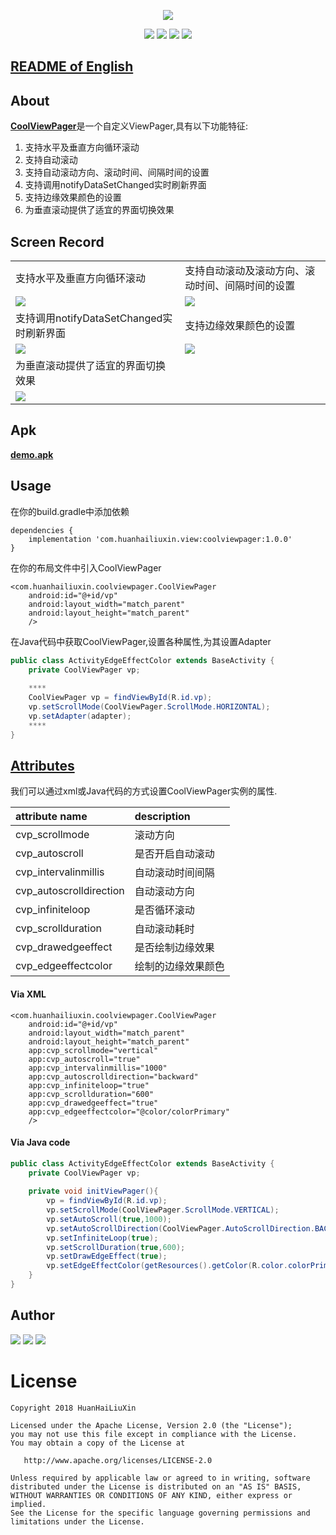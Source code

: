 <p align="center">
    <img src="https://github.com/HuanHaiLiuXin/CoolViewPager/blob/master/ScreenRecorder/Logo_CoolViewPager.png"/>
</p>
<p align="center">
<a target="_blank" href="https://github.com/HuanHaiLiuXin"><img src="https://img.shields.io/badge/%E4%BD%9C%E8%80%85-%E5%B9%BB%E6%B5%B7%E6%B5%81%E5%BF%83-2E8CE6.svg"></a>
<a target="_blank" href="https://www.apache.org/licenses/LICENSE-2.0"><img src="https://img.shields.io/badge/License-Apache%202-3D7DB4.svg"></a>
<a target="_blank" href="https://www.android.com"><img src="https://img.shields.io/badge/platform-Android-4DC71F.svg"></a>
<a target="_blank" href="https://android-arsenal.com/api?level=15"><img src="https://img.shields.io/badge/API-15%2B-brightgreen.svg?style=flat"></a>
</p>

## [README of English](https://github.com/HuanHaiLiuXin/CoolViewPager/blob/master/README-EN.md)<br/>

## About
[**CoolViewPager**](https://github.com/HuanHaiLiuXin/CoolViewPager)是一个自定义ViewPager,具有以下功能特征:
1. 支持水平及垂直方向循环滚动
2. 支持自动滚动
3. 支持自动滚动方向、滚动时间、间隔时间的设置
4. 支持调用notifyDataSetChanged实时刷新界面
5. 支持边缘效果颜色的设置
6. 为垂直滚动提供了适宜的界面切换效果

## Screen Record
<table align="center">
    <tr>
        <td>支持水平及垂直方向循环滚动</td>
        <td>支持自动滚动及滚动方向、滚动时间、间隔时间的设置</td>
    </tr>
    <tr>
        <td><img src="https://github.com/HuanHaiLiuXin/CoolViewPager/blob/master/ScreenRecorder/%E6%B0%B4%E5%B9%B3%E5%8F%8A%E5%9E%82%E7%9B%B4%E6%BB%91%E5%8A%A8-%E5%B0%8F.gif"/></td>
        <td><img src="https://github.com/HuanHaiLiuXin/CoolViewPager/blob/master/ScreenRecorder/%E8%87%AA%E5%8A%A8%E6%BB%9A%E5%8A%A8%E5%8F%AF%E8%AE%BE%E7%BD%AE%E6%96%B9%E5%90%91%E5%8F%8A%E9%97%B4%E9%9A%94%E6%97%B6%E9%97%B4-%E5%B0%8F.gif"/></td>
    </tr>
    <tr>
        <td>支持调用notifyDataSetChanged实时刷新界面</td>
        <td>支持边缘效果颜色的设置</td>
    </tr>
    <tr>
        <td><img src="https://github.com/HuanHaiLiuXin/CoolViewPager/blob/master/ScreenRecorder/notifyDatasetChanged%E7%94%9F%E6%95%88-%E5%B0%8F.gif"/></td>
        <td><img src="https://github.com/HuanHaiLiuXin/CoolViewPager/blob/master/ScreenRecorder/%E8%87%AA%E5%AE%9A%E4%B9%89%E8%BE%B9%E7%BC%98%E6%95%88%E6%9E%9C%E9%A2%9C%E8%89%B2-%E5%B0%8F.gif"/></td>
    </tr>
    <tr>
        <td>为垂直滚动提供了适宜的界面切换效果</td>
        <td></td>
    </tr>
    <tr>
        <td><img src="https://github.com/HuanHaiLiuXin/CoolViewPager/blob/master/ScreenRecorder/%E6%B0%B4%E5%B9%B3%E5%8F%8A%E5%9E%82%E7%9B%B4%E6%96%B9%E5%90%91%E9%A1%B5%E9%9D%A2%E5%88%87%E6%8D%A2%E6%95%88%E6%9E%9C-%E5%B0%8F.gif"/></td>
        <td></td>
    </tr>
</table>

## Apk
[**demo.apk**](https://github.com/HuanHaiLiuXin/CoolViewPager/blob/master/demo.apk)

## Usage
在你的build.gradle中添加依赖
```
dependencies {
    implementation 'com.huanhailiuxin.view:coolviewpager:1.0.0'
}
```
在你的布局文件中引入CoolViewPager
```
<com.huanhailiuxin.coolviewpager.CoolViewPager
    android:id="@+id/vp"
    android:layout_width="match_parent"
    android:layout_height="match_parent"
    />
```
在Java代码中获取CoolViewPager,设置各种属性,为其设置Adapter
```java
public class ActivityEdgeEffectColor extends BaseActivity {
    private CoolViewPager vp;
    
    ****
    CoolViewPager vp = findViewById(R.id.vp);
    vp.setScrollMode(CoolViewPager.ScrollMode.HORIZONTAL);
    vp.setAdapter(adapter);
    ****
}
```

## [Attributes](https://github.com/HuanHaiLiuXin/CoolViewPager/blob/master/coolviewpager/src/main/res/values/attrs_coolviewpager.xml)
我们可以通过xml或Java代码的方式设置CoolViewPager实例的属性.

| attribute name | description |
|:---|:---|
| cvp_scrollmode | 滚动方向 |
| cvp_autoscroll | 是否开启自动滚动 |
| cvp_intervalinmillis | 自动滚动时间间隔 |
| cvp_autoscrolldirection | 自动滚动方向 |
| cvp_infiniteloop | 是否循环滚动 |
| cvp_scrollduration | 自动滚动耗时 |
| cvp_drawedgeeffect | 是否绘制边缘效果 |
| cvp_edgeeffectcolor | 绘制的边缘效果颜色 |

#### Via XML
```
<com.huanhailiuxin.coolviewpager.CoolViewPager
    android:id="@+id/vp"
    android:layout_width="match_parent"
    android:layout_height="match_parent"
    app:cvp_scrollmode="vertical"
    app:cvp_autoscroll="true"
    app:cvp_intervalinmillis="1000"
    app:cvp_autoscrolldirection="backward"
    app:cvp_infiniteloop="true"
    app:cvp_scrollduration="600"
    app:cvp_drawedgeeffect="true"
    app:cvp_edgeeffectcolor="@color/colorPrimary"
    />
```
#### Via Java code
```java
public class ActivityEdgeEffectColor extends BaseActivity {
    private CoolViewPager vp;
    
    private void initViewPager(){
        vp = findViewById(R.id.vp);
        vp.setScrollMode(CoolViewPager.ScrollMode.VERTICAL);
        vp.setAutoScroll(true,1000);
        vp.setAutoScrollDirection(CoolViewPager.AutoScrollDirection.BACKWARD);
        vp.setInfiniteLoop(true);
        vp.setScrollDuration(true,600);
        vp.setDrawEdgeEffect(true);
        vp.setEdgeEffectColor(getResources().getColor(R.color.colorPrimary));
    }
}

```

## Author
<a target="_blank" href="https://github.com/HuanHaiLiuXin"><img src="https://img.shields.io/badge/%E4%BD%9C%E8%80%85-%E5%B9%BB%E6%B5%B7%E6%B5%81%E5%BF%83-2E8CE6.svg"></a>
<a target="_blank" href="https://juejin.im/user/58206bf20ce46300589709d0"><img src="https://img.shields.io/badge/%E6%8E%98%E9%87%91-%E5%B9%BB%E6%B5%B7%E6%B5%81%E5%BF%83-006CFF.svg"></a>
<a target="_blank" href="https://www.jianshu.com/u/5702e6847f31"><img src="https://img.shields.io/badge/%E7%AE%80%E4%B9%A6-%E5%B9%BB%E6%B5%B7%E6%B5%81%E5%BF%83-EE705B.svg"></a>

License
=======

    Copyright 2018 HuanHaiLiuXin

    Licensed under the Apache License, Version 2.0 (the "License");
    you may not use this file except in compliance with the License.
    You may obtain a copy of the License at

       http://www.apache.org/licenses/LICENSE-2.0

    Unless required by applicable law or agreed to in writing, software
    distributed under the License is distributed on an "AS IS" BASIS,
    WITHOUT WARRANTIES OR CONDITIONS OF ANY KIND, either express or implied.
    See the License for the specific language governing permissions and
    limitations under the License.
